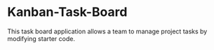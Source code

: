 # Kanban-Task-Board
This task board application allows a team to manage project tasks by modifying starter code.
